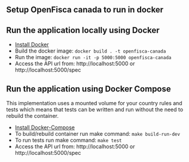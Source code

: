 ## Setup OpenFisca canada to run in docker

## Run the application locally using Docker

- [Install Docker](https://www.docker.com/get-started)
- Build the docker image: `docker build . -t openfisca-canada`
- Run the image: `docker run -it -p 5000:5000 openfisca-canada`
- Access the API url from: http://localhost:5000 or http://localhost:5000/spec

## Run the application using Docker Compose

This implementation uses a mounted volume for your country rules and tests which means that tests can be written and run without the need to rebuild the container.

 - [Install Docker-Compose](https://docs.docker.com/compose/install/)
 - To build/rebuild container run make command: `make build-run-dev`
 - To run tests run make command: `make test`
 - Access the API url from: http://localhost:5000 or http://localhost:5000/spec


